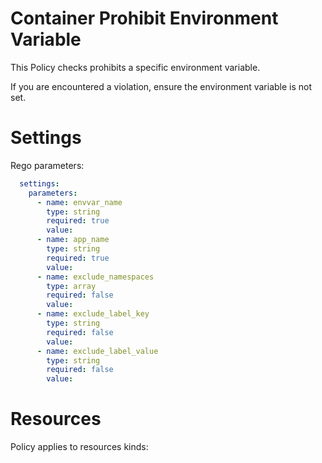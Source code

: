 # Container Prohibit Environment Variable

This Policy checks prohibits a specific environment variable. 


If you are encountered a violation, ensure the environment variable is not set. 


# Settings

Rego parameters:
```yaml
  settings:
    parameters:
      - name: envvar_name
        type: string
        required: true
        value:
      - name: app_name
        type: string
        required: true
        value:
      - name: exclude_namespaces
        type: array
        required: false
        value:
      - name: exclude_label_key
        type: string
        required: false
        value:
      - name: exclude_label_value
        type: string
        required: false
        value:
```

# Resources
Policy applies to resources kinds:

